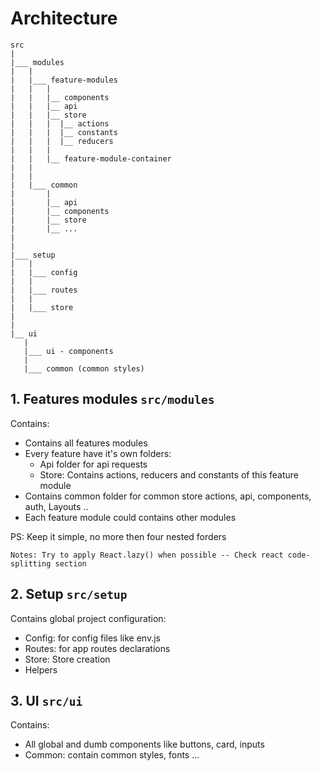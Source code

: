 # Architecture

```
src
|
|___ modules
|   |
|   |___ feature-modules
|   |   |
|   |   |__ components
|   |   |__ api
|   |   |__ store
|   |   |  |__ actions
|   |   |  |__ constants
|   |   |  |__ reducers
|   |   |
|   |   |__ feature-module-container
|   | 
|   |
|   |___ common
|       |
|       |__ api
|       |__ components
|       |__ store 
|       |__ ...
|
|
|___ setup
|   |
|   |___ config
|   |
|   |___ routes
|   |
|   |___ store
|  
|
|__ ui
   |
   |___ ui - components
   |
   |___ common (common styles)
```

## 1. Features modules `src/modules`

Contains:
- Contains all features modules
- Every feature have it's own folders:
    - Api folder for api requests
    - Store: Contains actions, reducers and constants of this feature module
- Contains common folder for common store actions, api, components, auth, Layouts ..
- Each feature module could contains other modules

PS: Keep it simple, no more then four nested forders

```Notes: Try to apply React.lazy() when possible -- Check react code-splitting section```


## 2. Setup `src/setup`

Contains global project configuration:

- Config: for config files like env.js
- Routes: for app routes declarations
- Store: Store creation
- Helpers

## 3. UI `src/ui`

Contains:

- All global and dumb components like buttons, card, inputs
- Common: contain common styles, fonts ...  

